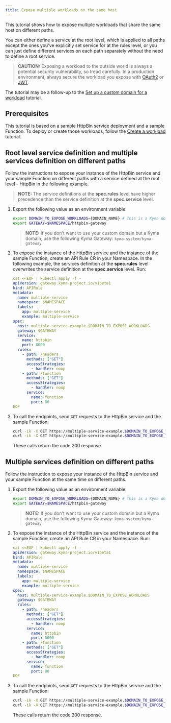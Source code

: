 ```yaml
---
title: Expose multiple workloads on the same host
---
```


This tutorial shows how to expose multiple workloads that share the same host on different paths.

You can either define a service at the root level, which is applied to all paths except the ones you've explicitly set service for at the rules level, or you can just define different services on each path separately without the need to define a root service.
   > **CAUTION:** Exposing a workload to the outside world is always a potential security vulnerability, so tread carefully. In a production environment, always secure the workload you expose with [OAuth2](./apix-05-expose-and-secure-workload-oauth2.md) or [JWT](./apix-08-expose-and-secure-workload-jwt.md).

The tutorial may be a follow-up to the [Set up a custom domain for a workload](./apix-02-setup-custom-domain-for-workload.md) tutorial.

## Prerequisites

This tutorial is based on a sample HttpBin service deployment and a sample Function. To deploy or create those workloads, follow the [Create a workload](./apix-01-create-workload.md) tutorial.

## Root level service definition and multiple services definition on different paths

Follow the instructions to expose your instance of the HttpBin service and your sample Function on different paths with a service defined at the root level - HttpBin in the following example. 
  >**NOTE:** The service definitions at the **spec.rules** level have higher precedence than the service definition at the **spec.service** level.


1. Export the following value as an environment variable:

   ```bash
   export DOMAIN_TO_EXPOSE_WORKLOADS={DOMAIN_NAME} # This is a Kyma domain or your custom subdomain, for example, api.mydomain.com
   export GATEWAY=$NAMESPACE/httpbin-gateway 
   ```
   >**NOTE:** If you don't want to use your custom domain but a Kyma domain, use the following Kyma Gateway: `kyma-system/kyma-gateway`


2. To expose the instance of the HttpBin service and the instance of the sample Function, create an API Rule CR in your Namespace.
In the following example, the services definition at the **spec.rules** level overwrites the service definition at the **spec.service** level. Run:

   ```yaml
   cat <<EOF | kubectl apply -f -
   apiVersion: gateway.kyma-project.io/v1beta1
   kind: APIRule
   metadata:
     name: multiple-service
     namespace: $NAMESPACE
     labels:
       app: multiple-service
       example: multiple-service
   spec:
     host: multiple-service-example.$DOMAIN_TO_EXPOSE_WORKLOADS
     gateway: $GATEWAY
     service:
       name: httpbin
       port: 8000
     rules:
       - path: /headers
         methods: ["GET"]
         accessStrategies:
           - handler: noop
       - path: /function
         methods: ["GET"]
         accessStrategies:
           - handler: noop
         service:
           name: function
           port: 80
   EOF
   ```

3. To call the endpoints, send `GET` requests to the HttpBin service and the sample Function:

   ```bash
   curl -ik -X GET https://multiple-service-example.$DOMAIN_TO_EXPOSE_WORKLOADS/headers  # Send a GET request to the HttpBin
   curl -ik -X GET https://multiple-service-example.$DOMAIN_TO_EXPOSE_WORKLOADS/function  # Send a GET request to the Function

   ```
   These calls return the code 200 response.

## Multiple services definition on different paths

Follow the instruction to expose your instance of the HttpBin service and your sample Function at the same time on different paths.

1. Export the following value as an environment variable:

   ```bash
   export DOMAIN_TO_EXPOSE_WORKLOADS={DOMAIN_NAME} # This is a Kyma domain or your custom subdomain, for example, api.mydomain.com
   export GATEWAY=$NAMESPACE/httpbin-gateway 
   ```
   >**NOTE:** If you don't want to use your custom domain but a Kyma domain, use the following Kyma Gateway: `kyma-system/kyma-gateway`


2. To expose the instance of the HttpBin service and the instance of the sample Function, create an API Rule CR in your Namespace. Run:

   ```yaml
   cat <<EOF | kubectl apply -f -
   apiVersion: gateway.kyma-project.io/v1beta1
   kind: APIRule
   metadata:
     name: multiple-service
     namespace: $NAMESPACE
     labels:
       app: multiple-service
       example: multiple-service
   spec:
     host: multiple-service-example.$DOMAIN_TO_EXPOSE_WORKLOADS
     gateway: $GATEWAY
     rules:
       - path: /headers
         methods: ["GET"]
         accessStrategies:
           - handler: noop
         service:
           name: httpbin
           port: 8000
       - path: /function
         methods: ["GET"]
         accessStrategies:
           - handler: noop
         service:
           name: function
           port: 80
   EOF
   ```


3. To call the endpoints, send `GET` requests to the HttpBin service and the sample Function:

   ```bash
   curl -ik -X GET https://multiple-service-example.$DOMAIN_TO_EXPOSE_WORKLOADS/headers  # Send a GET request to the HttpBin
   curl -ik -X GET https://multiple-service-example.$DOMAIN_TO_EXPOSE_WORKLOADS/function  # Send a GET request to the Function

   ```
   These calls return the code 200 response.

